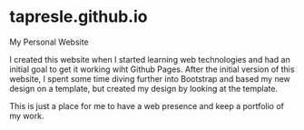 tapresle.github.io
==================

My Personal Website

I created this website when I started learning web technologies and had an initial goal to get it working wiht Github Pages.
After the initial version of this website, I spent some time diving further into Bootstrap and based my new design on a template, but created my design by looking at the template.

This is just a place for me to have a web presence and keep a portfolio of my work.
